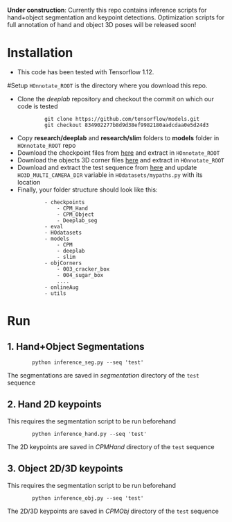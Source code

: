 **Under construction**: Currently this repo contains inference scripts for hand+object
segmentation and keypoint detections. Optimization scripts for full annotation of hand and 
object 3D poses will be released soon!

# Installation
- This code has been tested with Tensorflow 1.12.

#Setup
`HOnnotate_ROOT` is the directory where you download this repo.
- Clone the *deeplab* repository and checkout the commit on which our code is tested
```
            git clone https://github.com/tensorflow/models.git
            git checkout 834902277b8d9d38ef9982180aadcdaa0e5d24d3
```
- Copy **research/deeplab** and **research/slim** folders to **models** folder in ``HOnnotate_ROOT`` repo
- Download the checkpoint files from [here](https://files.icg.tugraz.at/f/f23053e075a140ca8756/?dl=1) and extract in ``HOnnotate_ROOT``
- Download the objects 3D corner files [here](https://files.icg.tugraz.at/f/b400540c6c81425e8978/?dl=1) and extract in `HOnnotate_ROOT` 
- Download and extract the test sequence from [here]() and update `HO3D_MULTI_CAMERA_DIR` variable in `HOdatasets/mypaths.py` with its location
- Finally, your folder structure should look like this:
```
            - checkpoints
                - CPM_Hand
                - CPM_Object
                - Deeplab_seg
            - eval
            - HOdatasets
            - models
                - CPM
                - deeplab
                - slim
            - objCorners
                - 003_cracker_box
                - 004_sugar_box
                ....
            - onlineAug
            - utils
```

# Run
## 1. Hand+Object Segmentations
```
        python inference_seg.py --seq 'test'
```
The segmentations are saved in *segmentation* directory of the `test` sequence

## 2. Hand 2D keypoints
This requires the segmentation script to be run beforehand
```.env
        python inference_hand.py --seq 'test'
```
The 2D keypoints are saved in *CPMHand* directory of the `test` sequence

## 3. Object 2D/3D keypoints
This requires the segmentation script to be run beforehand
```.env
        python inference_obj.py --seq 'test'
```
The 2D/3D keypoints are saved in *CPMObj* directory of the `test` sequence
